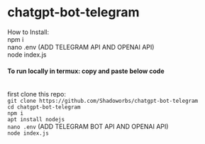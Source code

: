 # chatgpt-bot-telegram
How to Install: <BR>
npm i <BR>
nano .env (ADD TELEGRAM API AND OPENAI API) <BR>
node index.js



#### To run locally in termux: copy and paste below code <BR> <BR>
first clone this repo:<BR>
`git clone https://github.com/Shadoworbs/chatgpt-bot-telegram` <BR>
`cd chatgpt-bot-telegram` <BR>
`npm i` <BR>
`apt install nodejs` <BR>
`nano .env` (ADD TELEGRAM BOT API AND OPENAI API) <BR>
`node index.js`

